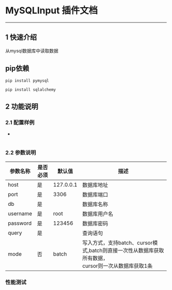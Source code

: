 
# MySQLInput 插件文档

___

## 1 快速介绍

从mysql数据库中读取数据


## pip依赖

```shell
pip install pymysql

pip install sqlalchemy

```

## 2 功能说明

### 2.1 配置样例

* 

```

```



### 2.2 参数说明

| 参数名称         | 是否必须 | 默认值 | 描述                                                            | 
|--------------|------|------|---------------------------------------------------------------|
| host         | 是    | 127.0.0.1 | 数据库地址                                                         |
| port         | 是    | 3306 | 数据库端口                                                         |
| db           | 是    |  | 数据库名称                                                         |
| username     | 是    | root | 数据库用户名                                                        |
| password     | 是    | 123456 | 数据库密码                                                         |
| query        | 是    |  | 查询语句                                                          |
| mode           | 否    | batch | 写入方式，支持batch、cursor模式,batch则直接一次性从数据库获取所有数据，<br/>cursor则一次从数据库获取1条 |

### 性能测试
